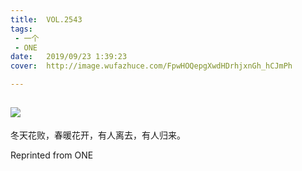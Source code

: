 ```yaml
---
title:	VOL.2543
tags:
 - 一个
 - ONE
date:	2019/09/23 1:39:23
cover:	http://image.wufazhuce.com/FpwHOQepgXwdHDrhjxnGh_hCJmPh

---
```

![](http://image.wufazhuce.com/FpwHOQepgXwdHDrhjxnGh_hCJmPh)
---

冬天花败，春暖花开，有人离去，有人归来。
 
Reprinted from ONE
